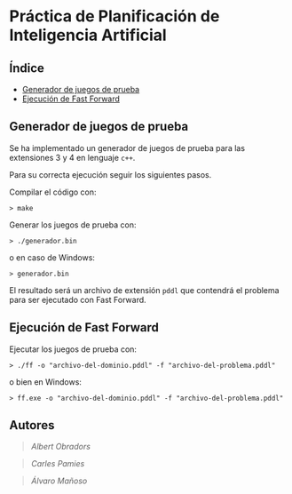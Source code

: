 # Práctica de Planificación de Inteligencia Artificial

## Índice
- [Generador de juegos de prueba](#generador-de-juegos-de-prueba)
- [Ejecución de Fast Forward](#ejecución-de-fast-forward)

## Generador de juegos de prueba
Se ha implementado un generador de juegos de prueba para las extensiones 3 y 4 en lenguaje ```c++```.

Para su correcta ejecución seguir los siguientes pasos.

Compilar el código con:
```shell
> make
```

Generar los juegos de prueba con:
```shell
> ./generador.bin
```
o en caso de Windows:
```shell
> generador.bin
```

El resultado será un archivo de extensión ```pddl``` que contendrá el problema para ser ejecutado con Fast Forward.

## Ejecución de Fast Forward
Ejecutar los juegos de prueba con:
```shell
> ./ff -o "archivo-del-dominio.pddl" -f "archivo-del-problema.pddl"
```
o bien en Windows:
```shell
> ff.exe -o "archivo-del-dominio.pddl" -f "archivo-del-problema.pddl"
```

## Autores
> *Albert Obradors*

> *Carles Pamies*

> *Álvaro Mañoso*